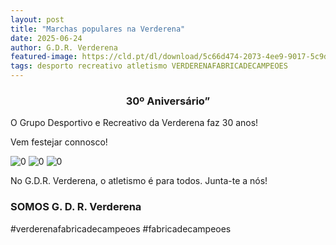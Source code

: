 ```yaml
---
layout: post
title: "Marchas populares na Verderena"
date: 2025-06-24
author: G.D.R. Verderena
featured-image: https://cld.pt/dl/download/5c66d474-2073-4ee9-9017-5c9d7effd878/Cartaz%20sobre%20pe%C3%A7as%20selecionadas%20divertido%20em%20azul%20e%20rosa.png?download=true
tags: desporto recreativo atletismo VERDERENAFABRICADECAMPEOES 
---
```


<CENTER><H3>30º Aniversário”</H3></CENTER>

O Grupo Desportivo e Recreativo da Verderena faz 30 anos!

Vem festejar connosco!

![0](https://cld.pt/dl/download/2bfdb4ae-3636-49fc-ae8d-32964b5ad88a/Cartaz%20sobre%20pe%C3%A7as%20selecionadas%20divertido%20em%20azul%20e%20rosa-7.png)
![0](https://cld.pt/dl/download/f8e5f03f-0d01-4af7-9392-e27385511b99/Cartaz%20sobre%20pe%C3%A7as%20selecionadas%20divertido%20em%20azul%20e%20rosa-1.png)
![0](https://cld.pt/dl/download/c65b3cac-2639-45c4-a172-7e0121add18c/Cartaz%20sobre%20pe%C3%A7as%20selecionadas%20divertido%20em%20azul%20e%20rosa-9.png)


No G.D.R. Verderena, o atletismo é para todos. Junta-te a nós!
<H3>SOMOS G. D. R. Verderena</H3>
#verderenafabricadecampeoes #fabricadecampeoes 
